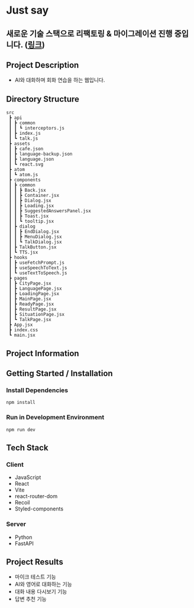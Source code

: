 # Just say

## 새로운 기술 스택으로 리팩토링 & 마이그레이션 진행 중입니다. (<a href="https://github.com/hyeon9782/just-say">링크</a>)

## Project Description
- AI와 대화하며 회화 연습을 하는 웹입니다.

## Directory Structure
```
src
 ┣ api
 ┃ ┣ common
 ┃ ┃ ┗ interceptors.js
 ┃ ┣ index.js
 ┃ ┗ talk.js
 ┣ assets
 ┃ ┣ cafe.json
 ┃ ┣ language-backup.json
 ┃ ┣ language.json
 ┃ ┗ react.svg
 ┣ atom
 ┃ ┗ atom.js
 ┣ components
 ┃ ┣ common
 ┃ ┃ ┣ Back.jsx
 ┃ ┃ ┣ Container.jsx
 ┃ ┃ ┣ Dialog.jsx
 ┃ ┃ ┣ Loading.jsx
 ┃ ┃ ┣ SuggestedAnswersPanel.jsx
 ┃ ┃ ┣ Toast.jsx
 ┃ ┃ ┗ tooltip.jsx
 ┃ ┣ dialog
 ┃ ┃ ┣ EndDialog.jsx
 ┃ ┃ ┣ MenuDialog.jsx
 ┃ ┃ ┗ TalkDialog.jsx
 ┃ ┣ TalkButton.jsx
 ┃ ┗ TTS.jsx
 ┣ hooks
 ┃ ┣ useFetchPrompt.js
 ┃ ┣ useSpeechToText.js
 ┃ ┗ useTextToSpeech.js
 ┣ pages
 ┃ ┣ CityPage.jsx
 ┃ ┣ LanguagePage.jsx
 ┃ ┣ LoadingPage.jsx
 ┃ ┣ MainPage.jsx
 ┃ ┣ ReadyPage.jsx
 ┃ ┣ ResultPage.jsx
 ┃ ┣ SituationPage.jsx
 ┃ ┗ TalkPage.jsx
 ┣ App.jsx
 ┣ index.css
 ┗ main.jsx
```

## Project Information
## Getting Started / Installation
### Install Dependencies
```
npm install
```

### Run in Development Environment
```
npm run dev
```

## Tech Stack
### Client
- JavaScript
- React
- Vite
- react-router-dom
- Recoil
- Styled-components

### Server
- Python
- FastAPI

## Project Results
- 마이크 테스트 기능
- AI와 영어로 대화하는 기능
- 대화 내용 다시보기 기능
- 답변 추천 기능
